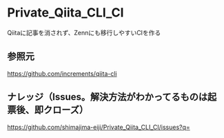 # Private_Qiita_CLI_CI
Qiitaに記事を消されず、Zennにも移行しやすいCIを作る

## 参照元
https://github.com/increments/qiita-cli

## ナレッジ（Issues。解決方法がわかってるものは起票後、即クローズ）
https://github.com/shimajima-eiji/Private_Qiita_CLI_CI/issues?q=
